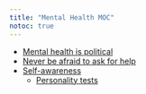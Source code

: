 ```yaml
---
title: "Mental Health MOC"
notoc: true
---
```


- [Mental health is political](notes/soc-sci/politics/mh-political.md)
- [Never be afraid to ask for help](notes/help.md)
- [Self-awareness](notes/self-awareness.md)
	- [Personality tests](notes/personality-tests.md)